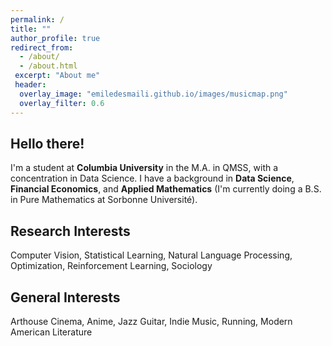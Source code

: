 ```yaml
---
permalink: /
title: ""
author_profile: true
redirect_from: 
  - /about/
  - /about.html
 excerpt: "About me"
 header:
  overlay_image: "emiledesmaili.github.io/images/musicmap.png"
  overlay_filter: 0.6
---
```


**Hello there!**
---

I'm a student at **Columbia University** in the M.A. in QMSS, with a concentration in Data Science. I have a background in **Data Science**, **Financial Economics**, and **Applied Mathematics** (I'm currently doing a B.S. in Pure Mathematics at Sorbonne Université). 


**Research Interests**
---

Computer Vision, Statistical Learning, Natural Language Processing, Optimization, Reinforcement Learning, Sociology


**General Interests**
---

Arthouse Cinema, Anime, Jazz Guitar, Indie Music, Running, Modern American Literature



